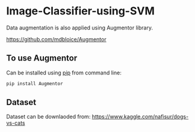 # Image-Classifier-using-SVM

Data augmentation is also applied using Augmentor library.

https://github.com/mdbloice/Augmentor

## To use Augmentor

Can be installed using [pip](https://pip.pypa.io/en/stable/) from command line:
```bash
pip install Augmentor
```
## Dataset

Dataset can be downlaoded from:
https://www.kaggle.com/nafisur/dogs-vs-cats

